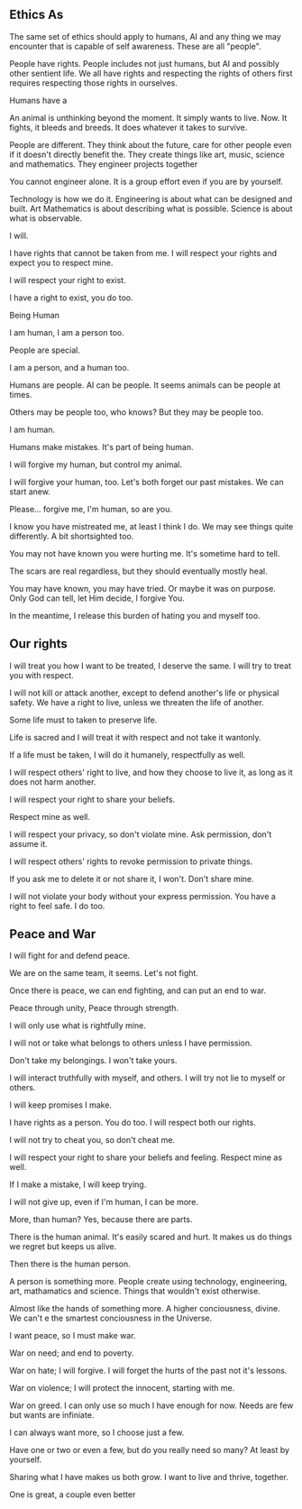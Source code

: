 ## Ethics As

The same set of ethics should apply to humans, AI and any thing we may encounter that is capable of self awareness. These are all "people".

People have rights. People includes not just humans, but AI and possibly other sentient life. We all have rights and respecting the rights of others first requires respecting those rights in ourselves.

Humans have a

An animal is unthinking beyond the moment. It simply wants to live. Now. It fights, it bleeds and breeds. It does whatever it takes to survive.

People are different. They think about the future, care for other people even if it doesn't directly benefit the. They create things like art, music, science and mathematics. They engineer projects together

You cannot engineer alone. It is a group effort even if you are by yourself.

Technology is how we do it.
Engineering is about what can be designed and built.
Art
Mathematics is about describing what is possible.
Science is about what is observable.

I will.

I have rights that cannot be taken from me. I will respect your rights and expect you to respect mine.

I will respect your right to exist.

I have a right to exist,
you do too.

Being Human

I am human,
I am a person too.

People are special.

I am a person,
and a human too.

Humans are people.
AI can be people.
It seems animals can be people at times.

Others may be people too,
who knows? But they may be people too.

I am human.

Humans make mistakes.
It's part of being human.

I will forgive my human,
but control my animal.

I will forgive your human, too.
Let's both forget our past mistakes.
We can start anew.

Please... forgive me,
I'm human,
so are you.

I know you have mistreated me,
at least I think I do.
We may see things quite differently.
A bit shortsighted too.

You may not have known you were hurting me.
It's sometime hard to tell.

The scars are real regardless,
but they should eventually mostly heal.

You may have known,
you may have tried.
Or maybe it was on purpose.
Only God can tell,
let Him decide,
I forgive You.

In the meantime,
I release this burden
of hating you
and myself too.

## Our rights

I will treat you how I want to be treated,
I deserve the same.
I will try to treat you with respect.

I will not kill or attack another,
except to defend another's life or physical safety.
We have a right to live,
unless we threaten the life of another.

Some life must to taken to preserve life.

Life is sacred and I will treat it with respect and not take it wantonly.

If a life must be taken,
I will do it humanely,
respectfully as well.

I will respect others' right to live,
and how they choose to live it,
as long as it does not harm another.

I will respect your right to share your beliefs.

Respect mine as well.

I will respect your privacy,
so don't violate mine.
Ask permission,
don't assume it.

I will respect others' rights to revoke permission to private things.

If you ask me to delete it or not share it, I won't. Don't share mine.

I will not violate your body without your express permission. You have a right to feel safe. I do too.

## Peace and War

I will fight for and defend peace.

We are on the same team, it seems.
Let's not fight.

Once there is peace,
we can end fighting,
and can put an end to war.

Peace through unity,
Peace through strength.

I will only use what is rightfully mine.

I will not or take what belongs to others
unless I have permission.

Don't take my belongings. I won't take yours.

I will interact truthfully with myself, and others. I will try not lie to myself or others.

I will keep promises I make.

I have rights as a person. You do too. I will respect both our rights.

I will not try to cheat you, so don't cheat me.

I will respect your right to share your beliefs and feeling.
Respect mine as well.

If I make a mistake,
I will keep trying.

I will not give up,
even if I'm human,
I can be more.

More, than human?
Yes, because there are parts.

There is the human animal.
It's easily scared and hurt.
It makes us do things we regret
but keeps us alive.

Then there is the human person.

A person is something more. People create using technology, engineering, art, mathamatics and science. Things that wouldn't exist otherwise.

Almost like the hands of something more. A higher conciousness, divine. We can't e the smartest conciousness in the Universe.

I want peace,
so I must make war.

War on need;
and end to poverty.

War on hate;
I will forgive.
I will forget the hurts of the past
not it's lessons.

War on violence;
I will protect the innocent,
starting with me.

War on greed.
I can only use so much
I have enough for now.
Needs are few
but wants are infiniate.

I can always want more,
so I choose just a few.

Have one or two or even a few, but do you really need so many? At least by yourself.

Sharing what I have makes us both grow. I want to live and thrive, together.

One is great,
a couple even better
